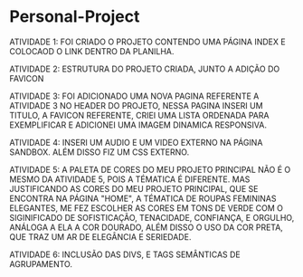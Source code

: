 # Personal-Project

ATIVIDADE 1: FOI CRIADO O PROJETO CONTENDO UMA PÁGINA INDEX E COLOCAOD O LINK DENTRO DA PLANILHA.

ATIVIDADE 2: ESTRUTURA DO PROJETO CRIADA, JUNTO A ADIÇÃO DO FAVICON

ATIVIDADE 3: FOI ADICIONADO UMA NOVA PAGINA REFERENTE A ATIVIDADE 3 NO HEADER DO PROJETO, NESSA PAGINA INSERI UM TITULO, A FAVICON REFERENTE, CRIEI UMA LISTA ORDENADA PARA EXEMPLIFICAR E ADICIONEI UMA IMAGEM DINAMICA RESPONSIVA.

ATIVIDADE 4: INSERI UM AUDIO E UM VIDEO EXTERNO NA PÁGINA SANDBOX. ALÉM DISSO FIZ UM CSS EXTERNO.

ATIVIDADE 5: A PALETA DE CORES DO MEU PROJETO PRINCIPAL NÃO É O MESMO DA ATIVIDADE 5, POIS A TÉMATICA É DIFERENTE.
            MAS JUSTIFICANDO AS CORES DO MEU PROJETO PRINCIPAL, QUE SE ENCONTRA NA PÁGINA "HOME", A TÉMATICA DE ROUPAS FEMININAS ELEGANTES, ME FEZ ESCOLHER AS CORES EM TONS DE VERDE COM O SIGINIFICADO DE SOFISTICAÇÃO, TENACIDADE, CONFIANÇA, E ORGULHO, ANÁLOGA A ELA A COR DOURADO, ALÉM DISSO O USO DA COR PRETA, QUE TRAZ UM AR DE ELEGÂNCIA E SERIEDADE.

ATIVIDADE 6: INCLUSÃO DAS DIVS, E TAGS SEMÂNTICAS DE AGRUPAMENTO.